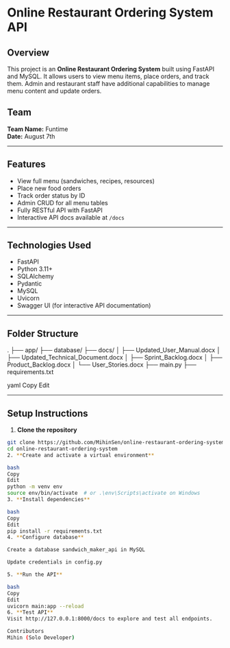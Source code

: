 # Online Restaurant Ordering System API

## Overview
This project is an **Online Restaurant Ordering System** built using FastAPI and MySQL. It allows users to view menu items, place orders, and track them. Admin and restaurant staff have additional capabilities to manage menu content and update orders.

## Team
**Team Name:** Funtime  
**Date:** August 7th

---

## Features
- View full menu (sandwiches, recipes, resources)
- Place new food orders
- Track order status by ID
- Admin CRUD for all menu tables
- Fully RESTful API with FastAPI
- Interactive API docs available at `/docs`

---

## Technologies Used
- FastAPI
- Python 3.11+
- SQLAlchemy
- Pydantic
- MySQL
- Uvicorn
- Swagger UI (for interactive API documentation)

---

## Folder Structure
.
├── app/
├── database/
├── docs/
│ ├── Updated_User_Manual.docx
│ ├── Updated_Technical_Document.docx
│ ├── Sprint_Backlog.docx
│ ├── Product_Backlog.docx
│ └── User_Stories.docx
├── main.py
├── requirements.txt

yaml
Copy
Edit

---

## Setup Instructions

1. **Clone the repository**
```bash
git clone https://github.com/MihinSen/online-restaurant-ordering-system.git
cd online-restaurant-ordering-system
2. **Create and activate a virtual environment**

bash
Copy
Edit
python -m venv env
source env/bin/activate  # or .\env\Scripts\activate on Windows
3. **Install dependencies**

bash
Copy
Edit
pip install -r requirements.txt
4. **Configure database**

Create a database sandwich_maker_api in MySQL

Update credentials in config.py

5. **Run the API**

bash
Copy
Edit
uvicorn main:app --reload
6. **Test API**
Visit http://127.0.0.1:8000/docs to explore and test all endpoints.

Contributors
Mihin (Solo Developer)
